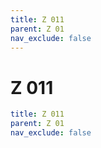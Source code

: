 ```yaml
---
title: Z 011
parent: Z 01
nav_exclude: false
---
```

# Z 011

```yaml
title: Z 011
parent: Z 01
nav_exclude: false
```
